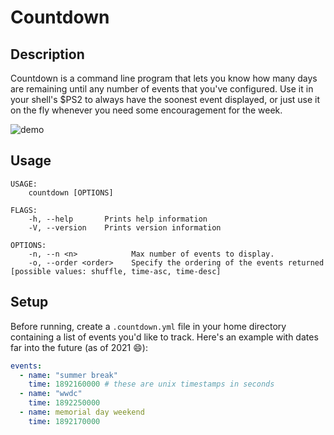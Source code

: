 # Countdown

## Description

Countdown is a command line program that lets you know how many days are
remaining until any number of events that you've configured. Use it in your
shell's $PS2 to always have the soonest event displayed, or just use it on the
fly whenever you need some encouragement for the week.

![demo](https://user-images.githubusercontent.com/5622404/118373813-932a0780-b56d-11eb-9388-d58adc65b8a6.gif)


## Usage

```text
USAGE:
    countdown [OPTIONS]

FLAGS:
    -h, --help       Prints help information
    -V, --version    Prints version information

OPTIONS:
    -n, --n <n>            Max number of events to display.
    -o, --order <order>    Specify the ordering of the events returned [possible values: shuffle, time-asc, time-desc]
```

## Setup
Before running, create a `.countdown.yml` file in your home directory containing a list of events you'd like to track. Here's an example with dates far into the future (as of 2021 😄):

```yml
events:
  - name: "summer break"
    time: 1892160000 # these are unix timestamps in seconds
  - name: "wwdc"
    time: 1892250000
  - name: memorial day weekend
    time: 1892170000
```
